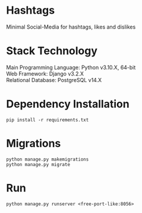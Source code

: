 # Hashtags

Minimal Social-Media for hashtags, likes and dislikes

# Stack Technology

Main Programming Language: Python v3.10.X, 64-bit
<br>Web Framework: Django v3.2.X
<br>Relational Database: PostgreSQL v14.X

# Dependency Installation

```commandline
pip install -r requirements.txt
```

# Migrations

```commandline
python manage.py makemigrations
python manage.py migrate
```

# Run

```commandline
python manage.py runserver <free-port-like:8056>
```